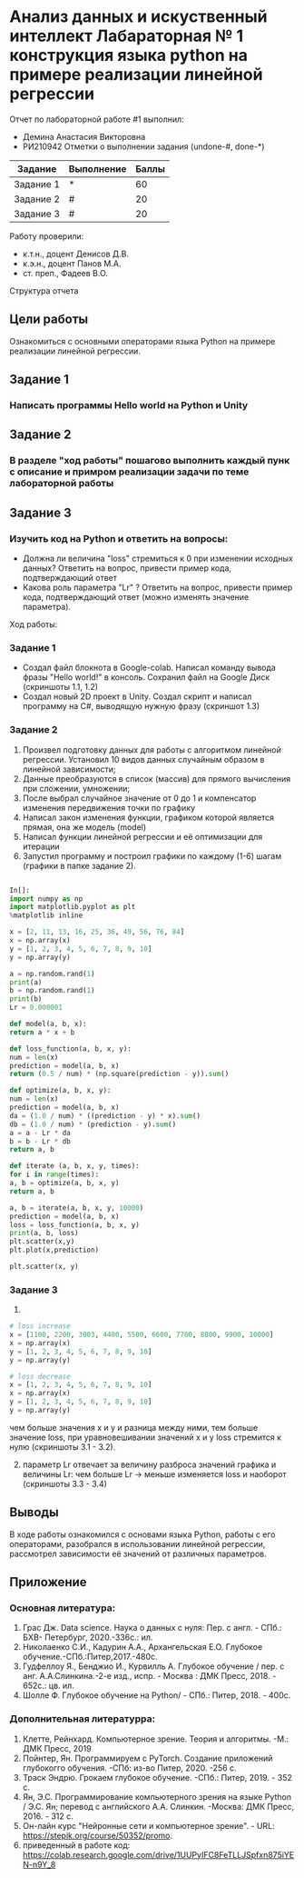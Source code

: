 # Анализ данных и искуственный интеллект Лабараторная № 1 конструкция языка python на примере реализации линейной регрессии
Отчет по лабораторной работе #1 выполнил:
- Демина Анастасия Викторовна
- РИ210942
Отметки о выполнении задания (undone-#, done-*)

| Задание | Выполнение | Баллы |
| ------ | ------ | ------ |
| Задание 1 | * | 60 |
| Задание 2 | # | 20 |
| Задание 3 | # | 20 |

Работу проверили:
- к.т.н., доцент Денисов Д.В.
- к.э.н., доцент Панов М.А.
- ст. преп., Фадеев В.О.

Структура отчета

## Цели работы
Ознакомиться с основными операторами языка Python на примере реализации линейной регрессии.

## Задание 1
### Написать программы Hello world на Python и Unity

## Задание 2
### В разделе "ход работы" пошагово выполнить каждый пунк с описание и примром реализации задачи по теме лабораторной работы

## Задание 3
### Изучить код на Python и ответить на вопросы:
- Должна ли величина "loss" стремиться к 0 при изменении исходных данных? Ответить на вопрос, привести пример кода, подтверждающий ответ
- Какова роль параметра "Lr" ? Ответить на вопрос, привести пример кода, подтверждающий ответ (можно изменять значение параметра).

Ход работы:
### Задание 1

- Создал файл блокнота в Google-colab. Написал команду вывода фразы "Hello world!" в консоль. Сохранил файл на Google Диск (скриншоты 1.1, 1.2)
- Создал новый 2D проект в Unity. Создал скрипт и написал программу на C#, выводящую нужную фразу (скриншот 1.3)

### Задание 2

1) Произвел подготовку данных для работы с алгоритмом линейной регрессии. Установил 10 видов данных случайным образом в линейной зависимости;
2) Данные преобразуются в список (массив) для прямого вычисления при сложении, умножении;
3) После выбрал случайное значение от 0 до 1 и компенсатор изменения передвижения точки по графику
4) Написал закон изменения функции, графиком которой является прямая, она же модель (model)
5) Написал функции линейной регрессии и её оптимизации для итерации
6) Запустил программу и построил графики по каждому (1-6) шагам (графики в папке задание 2).

```py

In[]:
import numpy as np
import matplotlib.pyplot as plt
%matplotlib inline

x = [2, 11, 13, 16, 25, 36, 49, 56, 76, 84]
x = np.array(x)
y = [1, 2, 3, 4, 5, 6, 7, 8, 9, 10]
y = np.array(y)

a = np.random.rand(1)
print(a)
b = np.random.rand(1)
print(b)
Lr = 0.000001

def model(a, b, x):
return a * x + b

def loss_function(a, b, x, y):
num = len(x)
prediction = model(a, b, x)
return (0.5 / num) * (np.square(prediction - y)).sum()

def optimize(a, b, x, y):
num = len(x)
prediction = model(a, b, x)
da = (1.0 / num) * ((prediction - y) * x).sum()
db = (1.0 / num) * (prediction - y).sum()
a = a - Lr * da
b = b - Lr * db
return a, b

def iterate (a, b, x, y, times):
for i in range(times):
a, b = optimize(a, b, x, y)
return a, b

a, b = iterate(a, b, x, y, 10000)
prediction = model(a, b, x)
loss = loss_function(a, b, x, y)
print(a, b, loss)
plt.scatter(x,y)
plt.plot(x,prediction)

plt.scatter(x, y)

```
### Задание 3

1)
```py
# loss increase
x = [1100, 2200, 3003, 4400, 5500, 6600, 7700, 8800, 9900, 10000]
x = np.array(x)
y = [1, 2, 3, 4, 5, 6, 7, 8, 9, 10]
y = np.array(y)

# loss decrease
x = [1, 2, 3, 4, 5, 6, 7, 8, 9, 10]
x = np.array(x)
y = [1, 2, 3, 4, 5, 6, 7, 8, 9, 10]
y = np.array(y)
```
чем больше значения x и y и разница между ними, тем больше значение loss, при уравновешивании значений x и y loss стремится к нулю (скриншоты 3.1 - 3.2).

2) параметр Lr отвечает за величину разброса значений графика и величины Lr: чем больше Lr -> меньше изменяется loss и наоборот (скриншоты 3.3 - 3.4)

## Выводы
В ходе работы ознакомился с основами языка Python, работы с его операторами, разобрался в использовании линейной регрессии, рассмотрел зависимости её значений от различных параметров.

## Приложение
### Основная литература:
1) Грас Дж. Data science. Наука о данных с нуля: Пер. с англ. - СПб.: БХВ- Петербург, 2020.-336с.: ил.
2) Николаенко С.И., Кадурин А.А., Архангельская Е.О. Глубокое обучение.-СПб.:Питер,2017.-480с.
3) Гудфеллоу Я., Бенджио И., Курвилль А. Глубокое обучение / пер. с анг.
А.А.Слинкина.-2-е изд., испр. - Москва : ДМК Пресс, 2018. - 652с.: цв. ил.
4) Шолле Ф. Глубокое обучение на Python/ - СПб.: Питер, 2018. - 400с.

### Дополнительная литературра:
1) Клетте, Рейнхард. Компьютерное зрение. Теория и алгоритмы. -М.: ДМК Пресс, 2019
2) Пойнтер, Ян. Программируем с PyTorch. Создание приложений глубокогго обучения. -СПб: из-во Питер, 2020. -256 с.
3) Траск Эндрю. Грокаем глубокое обучение. -СПб.: Питер, 2019. - 352 с.
4) Ян, Э.С. Программирование компьютерного зрения на языке Python / Э.С. Ян; перевод с английского А.А. Слинкин. -Москва: ДМК Пресс, 2016. - 312 с.
5) Он-лайн курс "Нейронные сети и компьютерное зрение". - URL: https://stepik.org/course/50352/promo.
6) приведенный в работе код: https://colab.research.google.com/drive/1UUPyIFC8FeTLLJSpfxn875iYEN-n9Y_8
